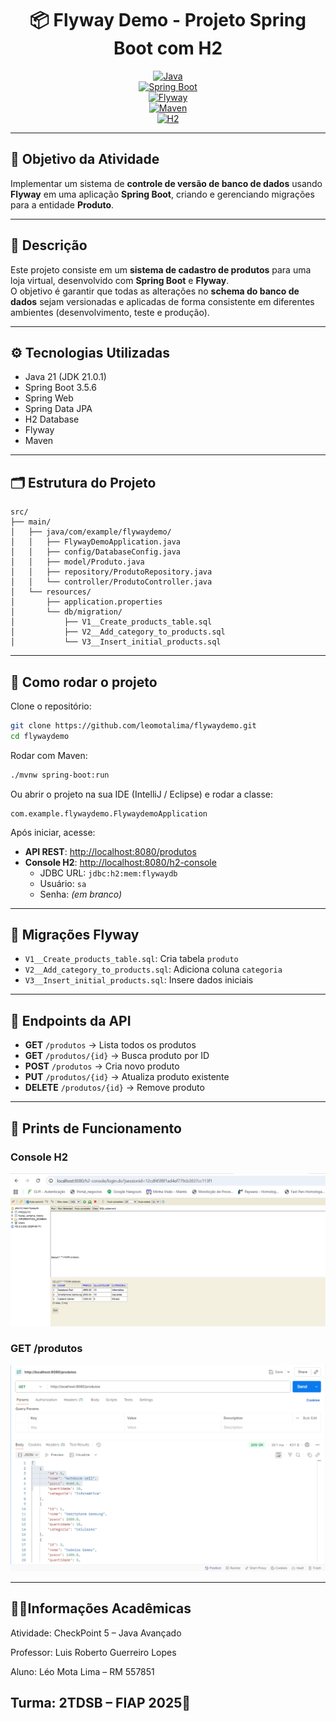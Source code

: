 
<div align="center">

# 📦 Flyway Demo - Projeto Spring Boot com H2  

[![Java](https://img.shields.io/badge/Java-21-blue)](https://www.oracle.com/java/)  
[![Spring Boot](https://img.shields.io/badge/Spring%20Boot-3.5.6-brightgreen)](https://spring.io/projects/spring-boot)  
[![Flyway](https://img.shields.io/badge/Flyway-DB--Migrations-red)](https://flywaydb.org/)  
[![Maven](https://img.shields.io/badge/Maven-Build%20Tool-orange)](https://maven.apache.org/)  
[![H2](https://img.shields.io/badge/Database-H2-lightgrey)](https://www.h2database.com/)  

</div>

---

## 📖 Objetivo da Atividade
Implementar um sistema de **controle de versão de banco de dados** usando **Flyway** em uma aplicação **Spring Boot**, criando e gerenciando migrações para a entidade **Produto**.

---

## 📝 Descrição
Este projeto consiste em um **sistema de cadastro de produtos** para uma loja virtual, desenvolvido com **Spring Boot** e **Flyway**.  
O objetivo é garantir que todas as alterações no **schema do banco de dados** sejam versionadas e aplicadas de forma consistente em diferentes ambientes (desenvolvimento, teste e produção).

---

## ⚙️ Tecnologias Utilizadas
- Java 21 (JDK 21.0.1)  
- Spring Boot 3.5.6  
- Spring Web  
- Spring Data JPA  
- H2 Database  
- Flyway  
- Maven  

---

## 🗂️ Estrutura do Projeto

```
src/
├── main/
│   ├── java/com/example/flywaydemo/
│   │   ├── FlywayDemoApplication.java
│   │   ├── config/DatabaseConfig.java
│   │   ├── model/Produto.java
│   │   ├── repository/ProdutoRepository.java
│   │   └── controller/ProdutoController.java
│   └── resources/
│       ├── application.properties
│       └── db/migration/
│           ├── V1__Create_products_table.sql
│           ├── V2__Add_category_to_products.sql
│           └── V3__Insert_initial_products.sql
```

---

## 🚀 Como rodar o projeto

Clone o repositório:

```bash
git clone https://github.com/leomotalima/flywaydemo.git
cd flywaydemo
```

Rodar com Maven:

```bash
./mvnw spring-boot:run
```

Ou abrir o projeto na sua IDE (IntelliJ / Eclipse) e rodar a classe:

```
com.example.flywaydemo.FlywaydemoApplication
```

Após iniciar, acesse:

- **API REST**: [http://localhost:8080/produtos](http://localhost:8080/produtos)  
- **Console H2**: [http://localhost:8080/h2-console](http://localhost:8080/h2-console)  
  - JDBC URL: `jdbc:h2:mem:flywaydb`  
  - Usuário: `sa`  
  - Senha: *(em branco)*  

---

## 🌱 Migrações Flyway

- `V1__Create_products_table.sql`: Cria tabela `produto`  
- `V2__Add_category_to_products.sql`: Adiciona coluna `categoria`  
- `V3__Insert_initial_products.sql`: Insere dados iniciais  

---

## 🔗 Endpoints da API

- **GET** `/produtos` → Lista todos os produtos  
- **GET** `/produtos/{id}` → Busca produto por ID  
- **POST** `/produtos` → Cria novo produto  
- **PUT** `/produtos/{id}` → Atualiza produto existente  
- **DELETE** `/produtos/{id}` → Remove produto  

---

## 📸 Prints de Funcionamento

### Console H2
![H2 Console](docs/images/h2-console.png)

### GET /produtos
![GET Produtos](docs/images/get-produtos.png)

---

## 👨‍🎓Informações Acadêmicas

Atividade: CheckPoint 5 – Java Avançado

Professor: Luis Roberto Guerreiro Lopes

Aluno: Léo Mota Lima – RM 557851

Turma: 2TDSB – FIAP 2025🚀  
---

